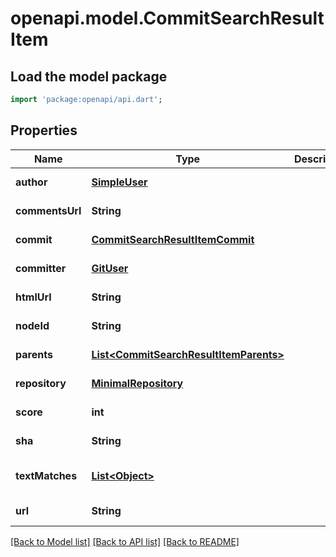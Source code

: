 # openapi.model.CommitSearchResultItem

## Load the model package
```dart
import 'package:openapi/api.dart';
```

## Properties
Name | Type | Description | Notes
------------ | ------------- | ------------- | -------------
**author** | [**SimpleUser**](SimpleUser.md) |  | [default to null]
**commentsUrl** | **String** |  | [default to null]
**commit** | [**CommitSearchResultItemCommit**](CommitSearchResultItemCommit.md) |  | [default to null]
**committer** | [**GitUser**](GitUser.md) |  | [default to null]
**htmlUrl** | **String** |  | [default to null]
**nodeId** | **String** |  | [default to null]
**parents** | [**List&lt;CommitSearchResultItemParents&gt;**](CommitSearchResultItemParents.md) |  | [default to []]
**repository** | [**MinimalRepository**](MinimalRepository.md) |  | [default to null]
**score** | **int** |  | [default to null]
**sha** | **String** |  | [default to null]
**textMatches** | [**List&lt;Object&gt;**](Object.md) |  | [optional] [default to []]
**url** | **String** |  | [default to null]

[[Back to Model list]](../README.md#documentation-for-models) [[Back to API list]](../README.md#documentation-for-api-endpoints) [[Back to README]](../README.md)


